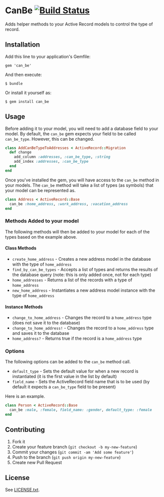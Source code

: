 # CanBe [![Build Status](https://secure.travis-ci.org/mstarkman/can_be.png?branch=master)](https://travis-ci.org/mstarkman/can_be)

Adds helper methods to your Active Record models to control the type of record.

## Installation

Add this line to your application's Gemfile:

    gem 'can_be'

And then execute:

    $ bundle

Or install it yourself as:

    $ gem install can_be

## Usage

Before adding it to your model, you will need to add a database field to
your model.  By default, the `can_be` gem expects your field to be
called `can_be_type`.  However, this can be changed.

```ruby
class AddCanBeTypeToAddresses < ActiveRecord::Migration
  def change
    add_column :addresses, :can_be_type, :string
    add_index :addresses, :can_be_type
  end
end
```

Once you've installed the gem, you will have access to the `can_be` method in your models.  The `can_be` method will take a list of types (as symbols) that your model can be represented as.

```ruby
class Address < ActiveRecord::Base
  can_be :home_address, :work_address, :vacation_address
end
```

### Methods Added to your model

The following methods will then be added to your model for each of the types based on the example above.

#### Class Methods

* `create_home_address` - Creates a new address model in the database with the type of `home_address`
* `find_by_can_be_types` - Accepts a list of types and returns the results of the database query (note: this is only added once, not for each type)
* `home_addresses` - Returns a list of the records with a type of `home_address`
* `new_home_address` - Instantiates a new address model instance with the type of `home_address`

#### Instance Methods

* `change_to_home_address` - Changes the record to a `home_address` type (does not save it to the database)
* `change_to_home_address!` - Changes the record to a `home_address` type and saves it to the database
* `home_address?` - Returns true if the record is a `home_address` type

### Options

The following options can be added to the `can_be` method call.

* `default_type` - Sets the default value for when a new record is instantiated (it is the first value in the list by default)
* `field_name` - Sets the ActiveRecord field name that is to be used (by default it expects a `can_be_type` field to be present)

Here is an example.

```ruby
class Person < ActiveRecord::Base
  can_be :male, :female, field_name: :gender, default_type: :female
end
```

## Contributing

1. Fork it
2. Create your feature branch (`git checkout -b my-new-feature`)
3. Commit your changes (`git commit -am 'Add some feature'`)
4. Push to the branch (`git push origin my-new-feature`)
5. Create new Pull Request

## License

See [LICENSE.txt](https://github.com/mstarkman/can_be/blob/master/LICENSE.txt).
